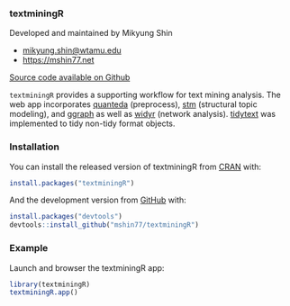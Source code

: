 <!-- README.md is generated from README.Rmd. Please edit that file -->

### textminingR

Developed and maintained by Mikyung Shin

-   <mikyung.shin@wtamu.edu>
-   <https://mshin77.net>

[Source code available on
Github](https://github.com/mshin77/textminingR)

`textminingR` provides a supporting workflow for text mining analysis.
The web app incorporates [quanteda](https://github.com/quanteda/quanteda) (preprocess), [stm](https://github.com/bstewart/stm) (structural topic modeling), and [ggraph](https://github.com/thomasp85/ggraph) as well as [widyr](https://github.com/dgrtwo/widyr) (network analysis). [tidytext](https://github.com/cran/tidytext) was implemented to tidy non-tidy format objects. 

### Installation

You can install the released version of textminingR from
[CRAN](https://CRAN.R-project.org) with:

``` r
install.packages("textminingR")
```

And the development version from [GitHub](https://github.com/) with:

``` r
install.packages("devtools")
devtools::install_github("mshin77/textminingR")
```

### Example

Launch and browser the textminingR app:

``` r
library(textminingR)
textminingR.app()
```
